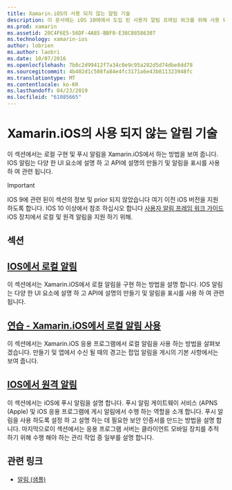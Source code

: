 ```yaml
---
title: Xamarin.iOS의 사용 되지 않는 알림 기술
description: 이 문서에는 iOS 10에에서 도입 된 사용자 알림 프레임 워크를 위해 사용 되지 않는 iOS 알림 기술을 설명 합니다.
ms.prod: xamarin
ms.assetid: 20C4F6E5-56DF-4A85-BBF0-E38C88586307
ms.technology: xamarin-ios
author: lobrien
ms.author: laobri
ms.date: 10/07/2016
ms.openlocfilehash: 7b0c2d99412f7a34c0e9c95a282d5d74dbe8dd78
ms.sourcegitcommit: 4b402d1c508fa84e4fc3171a6e43b811323948fc
ms.translationtype: MT
ms.contentlocale: ko-KR
ms.lasthandoff: 04/23/2019
ms.locfileid: "61085665"
---
```

# <a name="deprecated-notification-technologies-in-xamarinios"></a>Xamarin.iOS의 사용 되지 않는 알림 기술

이 섹션에서는 로컬 구현 및 푸시 알림을 Xamarin.iOS에서 하는 방법을 보여 줍니다. IOS 알림는 다양 한 UI 요소에 설명 하 고 API에 설명의 만들기 및 알림을 표시를 사용 하 여 관련 됩니다.

> [!IMPORTANT]
> IOS 9에 관련 된이 섹션의 정보 및 prior 되지 않았습니다 여기 이전 iOS 버전을 지원 하도록 합니다. IOS 10 이상에서 참조 하십시오 합니다 [사용자 알림 프레임 워크 가이드](~/ios/platform/user-notifications/index.md) iOS 장치에서 로컬 및 원격 알림을 지원 하기 위해.

## <a name="sections"></a>섹션

<a name="Local Notifications In iOS" />

##  <a name="local-notifications-in-ioslocal-notifications-in-iosmd"></a>[IOS에서 로컬 알림](local-notifications-in-ios.md)

이 섹션에서는 Xamarin.iOS에서 로컬 알림을 구현 하는 방법을 설명 합니다. IOS 알림는 다양 한 UI 요소에 설명 하 고 API에 설명의 만들기 및 알림을 표시를 사용 하 여 관련 됩니다.

<a name="Local Notifications Walkthrough" />

##  <a name="walkthrough---using-local-notifications-in-xamarinioslocal-notifications-in-ios-walkthroughmd"></a>[연습 - Xamarin.iOS에서 로컬 알림 사용](local-notifications-in-ios-walkthrough.md)

이 섹션에서는 Xamarin.iOS 응용 프로그램에서 로컬 알림을 사용 하는 방법을 살펴보겠습니다. 만들기 및 앱에서 수신 될 때의 경고는 팝업 알림을 게시의 기본 사항에서는 보여 줍니다.

<a name="Remote Notifications In iOS" />

##  <a name="remote-notifications-in-iosremote-notifications-in-iosmd"></a>[IOS에서 원격 알림](remote-notifications-in-ios.md)

이 섹션에서는 iOS에 푸시 알림을 설명 합니다. 푸시 알림 게이트웨이 서비스 (APNS (Apple) 및 iOS 응용 프로그램에 게시 알림에서 수행 하는 역할을 소개 합니다. 푸시 알림을 사용 하도록 설정 하 고 설명 하는 데 필요한 보안 인증서를 만드는 방법을 설명 합니다. 마지막으로이 섹션에서는 응용 프로그램 서버는 클라이언트 모바일 장치를 추적 하기 위해 수행 해야 하는 관리 작업 중 일부를 설명 합니다.

## <a name="related-links"></a>관련 링크

- [알림 (샘플)](https://developer.xamarin.com/samples/monotouch/Notifications/)
